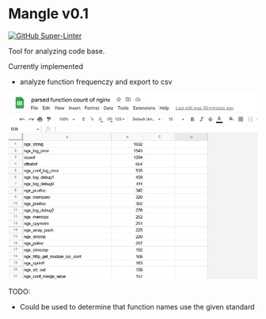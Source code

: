 # Mangle v0.1
[![GitHub Super-Linter](https://github.com/oasdflkjo/mangle/workflows/Lint%20Code%20Base/badge.svg)](https://github.com/marketplace/actions/super-linter)

Tool for analyzing code base.

Currently implemented
- analyze function frequenczy and export to csv

<!---image --->
![image](screenshot.png)

TODO:
- Could be used to determine that function names use the given standard
